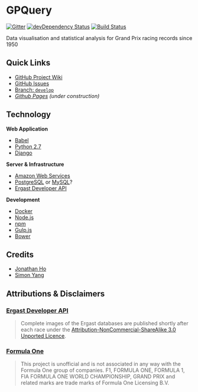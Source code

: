 GPQuery
=======

[![Gitter](https://badges.gitter.im/Join%20Chat.svg)](https://gitter.im/loljoho/GPQuery?utm_source=badge&utm_medium=badge&utm_campaign=pr-badge) [![devDependency Status](https://david-dm.org/loljoho/GPQuery.svg)](https://david-dm.org/loljoho/GPQuery.svg#info=devDependencies) [![Build Status](https://travis-ci.org/loljoho/GPQuery.svg)](https://travis-ci.org/loljoho/GPQuery)

Data visualisation and statistical analysis for Grand Prix racing records since 1950



Quick Links
-----------

 - [GitHub Project Wiki](//github.com/loljoho/GPQuery/wiki/)
 - [GitHub Issues](//github.com/loljoho/GPQuery/issues)
 - [Branch: `develop`](//github.com/loljoho/GPQuery/tree/develop)
 - *[Github Pages](//loljoho.github.io/GPQuery/) (under construction)*




Technology
----------

__Web Application__

 - [Babel](//babeljs.io/)
 - [Python 2.7](//www.python.org)
 - [Django](//www.djangoproject.com/)

__Server & Infrastructure__

 - [Amazon Web Services](//aws.amazon.com)
 - [PostgreSQL](//www.postgresql.org/) or [MySQL](//www.mysql.com/)?
 - [Ergast Developer API](http://ergast.com/mrd/)

__Development__

 - [Docker](//docker.com)
 - [Node.js](//nodejs.org)
 - [npm](//npmjs.com)
 - [Gulp.js](//gulpjs.com)
 - [Bower](//bower.io)



Credits
-------

 - [Jonathan Ho](//github.com/loljoho)
 - [Simon Yang](//github.com/simonyangme)




Attributions & Disclaimers
--------------------------

### [Ergast Developer API](http://ergast.com/mrd) ###

> Complete images of the Ergast databases are published shortly after each race under the [Attribution-NonCommercial-ShareAlike 3.0 Unported Licence](//creativecommons.org/licenses/by-nc-sa/3.0/).



### [Formula One](//formula1.com/content/fom-website/en/toolbar/guidelines.html) ###

> This project is unofficial and is not associated in any way with the Formula One group of companies. F1, FORMULA ONE, FORMULA 1, FIA FORMULA ONE WORLD CHAMPIONSHIP, GRAND PRIX and related marks are trade marks of Formula One Licensing B.V.  
